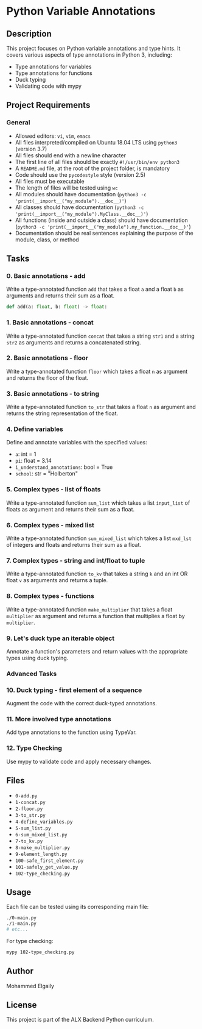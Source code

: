 # Python Variable Annotations

## Description
This project focuses on Python variable annotations and type hints. It covers various aspects of type annotations in Python 3, including:
- Type annotations for variables
- Type annotations for functions
- Duck typing
- Validating code with mypy

## Project Requirements
### General
- Allowed editors: `vi`, `vim`, `emacs`
- All files interpreted/compiled on Ubuntu 18.04 LTS using `python3` (version 3.7)
- All files should end with a newline character
- The first line of all files should be exactly `#!/usr/bin/env python3`
- A `README.md` file, at the root of the project folder, is mandatory
- Code should use the `pycodestyle` style (version 2.5)
- All files must be executable
- The length of files will be tested using `wc`
- All modules should have documentation (`python3 -c 'print(__import__("my_module").__doc__)'`)
- All classes should have documentation (`python3 -c 'print(__import__("my_module").MyClass.__doc__)'`)
- All functions (inside and outside a class) should have documentation (`python3 -c 'print(__import__("my_module").my_function.__doc__)'`)
- Documentation should be real sentences explaining the purpose of the module, class, or method

## Tasks

### 0. Basic annotations - add
Write a type-annotated function `add` that takes a float `a` and a float `b` as arguments and returns their sum as a float.

```python
def add(a: float, b: float) -> float:
```

### 1. Basic annotations - concat
Write a type-annotated function `concat` that takes a string `str1` and a string `str2` as arguments and returns a concatenated string.

### 2. Basic annotations - floor
Write a type-annotated function `floor` which takes a float `n` as argument and returns the floor of the float.

### 3. Basic annotations - to string
Write a type-annotated function `to_str` that takes a float `n` as argument and returns the string representation of the float.

### 4. Define variables
Define and annotate variables with the specified values:
- `a`: int = 1
- `pi`: float = 3.14
- `i_understand_annotations`: bool = True
- `school`: str = "Holberton"

### 5. Complex types - list of floats
Write a type-annotated function `sum_list` which takes a list `input_list` of floats as argument and returns their sum as a float.

### 6. Complex types - mixed list
Write a type-annotated function `sum_mixed_list` which takes a list `mxd_lst` of integers and floats and returns their sum as a float.

### 7. Complex types - string and int/float to tuple
Write a type-annotated function `to_kv` that takes a string `k` and an int OR float `v` as arguments and returns a tuple.

### 8. Complex types - functions
Write a type-annotated function `make_multiplier` that takes a float `multiplier` as argument and returns a function that multiplies a float by `multiplier`.

### 9. Let's duck type an iterable object
Annotate a function's parameters and return values with the appropriate types using duck typing.

### Advanced Tasks

### 10. Duck typing - first element of a sequence
Augment the code with the correct duck-typed annotations.

### 11. More involved type annotations
Add type annotations to the function using TypeVar.

### 12. Type Checking
Use mypy to validate code and apply necessary changes.

## Files
- `0-add.py`
- `1-concat.py`
- `2-floor.py`
- `3-to_str.py`
- `4-define_variables.py`
- `5-sum_list.py`
- `6-sum_mixed_list.py`
- `7-to_kv.py`
- `8-make_multiplier.py`
- `9-element_length.py`
- `100-safe_first_element.py`
- `101-safely_get_value.py`
- `102-type_checking.py`

## Usage
Each file can be tested using its corresponding main file:

```bash
./0-main.py
./1-main.py
# etc...
```

For type checking:
```bash
mypy 102-type_checking.py
```

## Author
Mohammed Elgaily

## License
This project is part of the ALX Backend Python curriculum.

